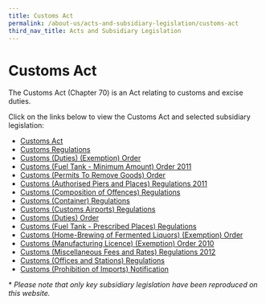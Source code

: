 ```yaml
---
title: Customs Act
permalink: /about-us/acts-and-subsidiary-legislation/customs-act
third_nav_title: Acts and Subsidiary Legislation
---
```


# Customs Act
The Customs Act (Chapter 70) is an Act relating to customs and excise duties.

Click on the links below to view the Customs Act and selected subsidiary legislation:

+ [Customs Act](https://sso.agc.gov.sg/Act/CA1960)
+ [Customs Regulations](https://sso.agc.gov.sg/SL/CA1960-RG2?DocDate=20170220)
+ [Customs (Duties) (Exemption) Order](https://sso.agc.gov.sg/SL/CA1960-OR5?DocDate=20121228)
+ [Customs (Fuel Tank - Minimum Amount) Order 2011](https://sso.agc.gov.sg/SL/CA1960-S710-2011?DocDate=20111228)
+ [Customs (Permits To Remove Goods) Order](https://sso.agc.gov.sg/SL/CA1960-OR8?DocDate=20041231)
+ [Customs (Authorised Piers and Places) Regulations 2011](https://sso.agc.gov.sg/SL/CA1960-S708-2011?DocDate=20170220)
+ [Customs (Composition of Offences) Regulations](https://sso.agc.gov.sg/SL/CA1960-S549-2018)
+ [Customs (Container) Regulations](https://sso.agc.gov.sg/SL/CA1960-RG1?DocDate=20131010)
+ [Customs (Customs Airports) Regulations](https://sso.agc.gov.sg/SL/CA1960-RG4?DocDate=20121218)
+ [Customs (Duties) Order](https://sso.agc.gov.sg/SL/CA1960-OR4?DocDate=20180219)
+ [Customs (Fuel Tank - Prescribed Places) Regulations](https://sso.agc.gov.sg/SL/CA1960-RG9?DocDate=20041231)
+ [Customs (Home-Brewing of Fermented Liquors) (Exemption) Order](https://sso.agc.gov.sg/SL/CA1960-OR9?DocDate=20090831)
+ [Customs (Manufacturing Licence) (Exemption) Order 2010](https://sso.agc.gov.sg/SL/CA1960-S305-2010?DocDate=20110101)
+ [Customs (Miscellaneous Fees and Rates) Regulations 2012](https://sso.agc.gov.sg/SL/CA1960-S634-2012?DocDate=20131010)
+ [Customs (Offices and Stations) Regulations](https://sso.agc.gov.sg/SL/CA1960-RG7?DocDate=20141217)
+ [Customs (Prohibition of Imports) Notification](https://sso.agc.gov.sg/SL/CA1960-N1?DocDate=20070101)

\* *Please note that only key subsidiary legislation have been reproduced on this website.*

